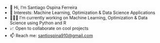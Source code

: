 - 👋 Hi, I’m Santiago Ospina Ferreira
- 👀 Interests: Machine Learning, Optimization & Data Science Applications
- 👨🏻‍💻 I’m currently working on Machine Learning, Optimization & Data Science using Python and R
- 📈 Open to collaborate on cool projects
- 📫 Reach me: santiospina910@gmail.com

<!---
santtiospina/santtiospina is a ✨ special ✨ repository because its `README.md` (this file) appears on your GitHub profile.
You can click the Preview link to take a look at your changes.
--->
